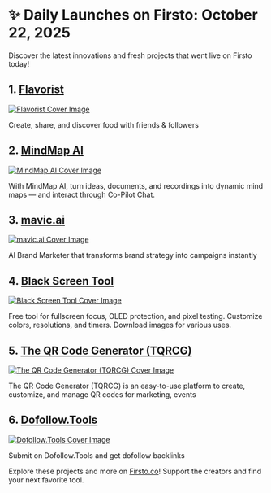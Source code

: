 # ✨ Daily Launches on Firsto: October 22, 2025

Discover the latest innovations and fresh projects that went live on Firsto today!

## 1. [Flavorist](https://firsto.co/projects/flavorist)

[![Flavorist Cover Image](https://607255gt6f.ufs.sh/f/ViZtN9dvJxPtBTlZrskVSo7eOmFR46850JCZbH21YWId3gvK)](https://firsto.co/projects/flavorist)

 Create, share, and discover food with friends & followers



## 2. [MindMap AI](https://firsto.co/projects/mindmap-ai)

[![MindMap AI Cover Image](https://607255gt6f.ufs.sh/f/ViZtN9dvJxPt0cqao6F8gypnT7aCXzMsQ89ohr3qPkYZtAxD)](https://firsto.co/projects/mindmap-ai)

 With MindMap AI, turn ideas, documents, and recordings into dynamic mind maps — and interact through Co-Pilot Chat.



## 3. [mavic.ai ](https://firsto.co/projects/mavic-ai)

[![mavic.ai  Cover Image](https://607255gt6f.ufs.sh/f/ViZtN9dvJxPtbptjAEC6nwDRXzrNJ5Y8bo4UaQ9uMBsK0CfG)](https://firsto.co/projects/mavic-ai)

 AI Brand Marketer that transforms brand strategy into campaigns instantly



## 4. [Black Screen Tool](https://firsto.co/projects/black-screen-tool)

[![Black Screen Tool Cover Image](https://607255gt6f.ufs.sh/f/ViZtN9dvJxPttdu0plMmq0DblQGhXL7OdzHeVg1PSYf8WsoK)](https://firsto.co/projects/black-screen-tool)

 Free tool for fullscreen focus, OLED protection, and pixel testing.  Customize colors, resolutions, and timers. Download images for various uses. 



## 5. [The QR Code Generator (TQRCG)](https://firsto.co/projects/the-qr-code-generator-tqrcg)

[![The QR Code Generator (TQRCG) Cover Image](https://607255gt6f.ufs.sh/f/ViZtN9dvJxPtl6ricVuXWD9zxvRcYaoQM57PG6ObUIey4Bjd)](https://firsto.co/projects/the-qr-code-generator-tqrcg)

 The QR Code Generator (TQRCG) is an easy-to-use platform to create, customize, and manage QR codes for marketing, events



## 6. [Dofollow.Tools](https://firsto.co/projects/dofollow-tools)

[![Dofollow.Tools Cover Image](https://607255gt6f.ufs.sh/f/ViZtN9dvJxPtJzWPteiAm5fUc2tTWYlQFNLECdHjb7BMyRpr)](https://firsto.co/projects/dofollow-tools)

 Submit on Dofollow.Tools and get dofollow backlinks




Explore these projects and more on [Firsto.co](https://firsto.co)! Support the creators and find your next favorite tool.
